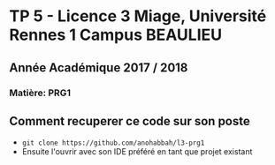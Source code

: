 # TP 5 - Licence 3 Miage, Université Rennes 1 Campus BEAULIEU
## Année Académique 2017 / 2018
### Matière: PRG1

## Comment recuperer ce code sur son poste
- ``
git clone https://github.com/anohabbah/l3-prg1
``
- Ensuite l'ouvrir avec son IDE préféré en tant que projet existant
